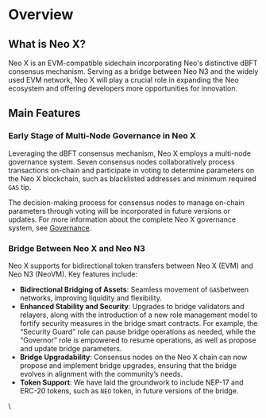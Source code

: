 # Overview

## What is Neo X?

Neo X is an EVM-compatible sidechain incorporating Neo's distinctive dBFT consensus mechanism. Serving as a bridge between Neo N3 and the widely used EVM network, Neo X will play a crucial role in expanding the Neo ecosystem and offering developers more opportunities for innovation.

## Main Features

### **Early Stage of Multi-Node Governance in Neo X**

Leveraging the dBFT consensus mechanism, Neo X employs a multi-node governance system. Seven consensus nodes collaboratively process transactions on-chain and participate in voting to determine parameters on the Neo X blockchain, such as blacklisted addresses and minimum required `GAS` tip.

The decision-making process for consensus nodes to manage on-chain parameters through voting will be incorporated in future versions or updates. For more information about the complete Neo X governance system, see [Governance](broken-reference/).

### **Bridge Between Neo X and Neo N3**

Neo X supports for bidirectional token transfers between Neo X (EVM) and Neo N3 (NeoVM). Key features include:

* **Bidirectional Bridging of Assets**: Seamless movement of `GAS`between networks, improving liquidity and flexibility.
* **Enhanced Stability and Security**: Upgrades to bridge validators and relayers, along with the introduction of a new role management model to fortify security measures in the bridge smart contracts. For example, the “Security Guard” role can pause bridge operations as needed, while the “Governor” role is empowered to resume operations, as well as propose and update bridge parameters.
* **Bridge Upgradability**: Consensus nodes on the Neo X chain can now propose and implement bridge upgrades, ensuring that the bridge evolves in alignment with the community’s needs.
* **Token Support**: We have laid the groundwork to include NEP-17 and ERC-20 tokens, such as `NEO` token, in future versions of the bridge.

\\
